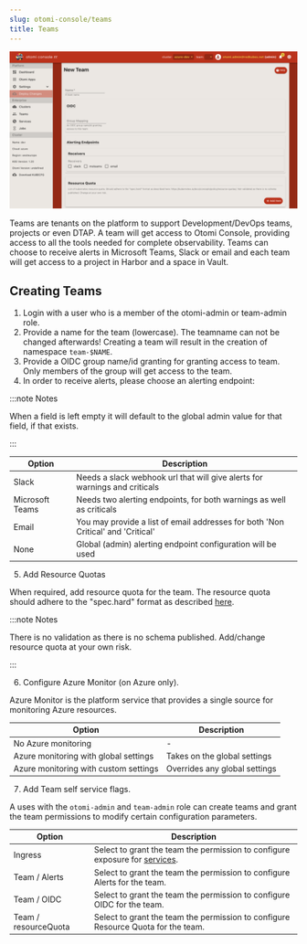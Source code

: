 ```yaml
---
slug: otomi-console/teams
title: Teams
---
```


![Console: new team](img/console-new-team.png)

Teams are tenants on the platform to support Development/DevOps teams, projects or even DTAP. A team will get access to Otomi Console, providing access to all the tools needed for complete observability. Teams can choose to receive alerts in Microsoft Teams, Slack or email and each team will get access to a project in Harbor and a space in Vault.

## Creating Teams

1. Login with a user who is a member of the otomi-admin or team-admin role.
2. Provide a name for the team (lowercase). The teamname can not be changed afterwards! Creating a team will result in the creation of namespace `team-$NAME`.
3. Provide a OIDC group name/id granting for granting access to team. Only members of the group will get access to the team.
4. In order to receive alerts, please choose an alerting endpoint:

:::note Notes

When a field is left empty it will default to the global admin value for that field, if that exists.

:::

| Option          | Description                                                                      |
| --------------- | -------------------------------------------------------------------------------- |
| Slack           | Needs a slack webhook url that will give alerts for warnings and criticals       |
| Microsoft Teams | Needs two alerting endpoints, for both warnings as well as criticals             |
| Email           | You may provide a list of email addresses for both 'Non Critical' and 'Critical' |
| None            | Global (admin) alerting endpoint configuration will be used                      |

5. Add Resource Quotas

When required, add resource quota for the team. The resource quota should adhere to the "spec.hard" format as described [here](https://kubernetes.io/docs/concepts/policy/resource-quotas/).

:::note Notes

There is no validation as there is no schema published. Add/change resource quota at your own risk.

:::

6. Configure Azure Monitor (on Azure only).

Azure Monitor is the platform service that provides a single source for monitoring Azure resources.

| Option                                | Description                   |
| ------------------------------------- | ----------------------------- |
| No Azure monitoring                   | -                             |
| Azure monitoring with global settings | Takes on the global settings  |
| Azure monitoring with custom settings | Overrides any global settings |

7. Add Team self service flags.

A uses with the `otomi-admin` and `team-admin` role can create teams and grant the team permissions to modify certain configuration parameters.

| Option               | Description                                                                             |
| -------------------- | --------------------------------------------------------------------------------------- |
| Ingress              | Select to grant the team the permission to configure exposure for [services](services). |
| Team / Alerts        | Select to grant the team the permission to configure Alerts for the team.               |
| Team / OIDC          | Select to grant the team the permission to configure OIDC for the team.                 |
| Team / resourceQuota | Select to grant the team the permission to configure Resource Quota for the team.       |
